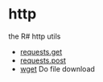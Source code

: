 # http

the R# http utils

+ [requests.get](http/requests.get.1) 
+ [requests.post](http/requests.post.1) 
+ [wget](http/wget.1) Do file download
